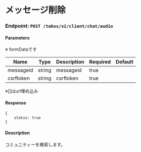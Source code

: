# メッセージ削除

### Endpoint: `POST /takos/v2/client/chat/audio`

#### Parameters

※ formDataです

| Name      | Type   | Description | Required | Default |
| --------- | ------ | ----------- | -------- | ------- |
| messageid | string | messageid   | true     |         |
| csrftoken | string | csrftoken   | true     |         |

※[]はurl埋め込み

#### Response

```
{
    status: true
}
```

#### Description

コミュニティーを検索します。
